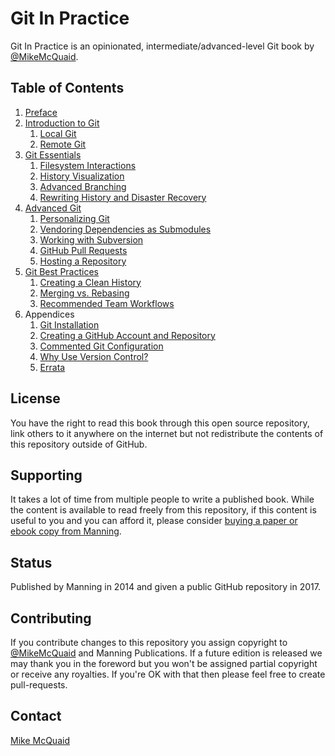 # Git In Practice

Git In Practice is an opinionated, intermediate/advanced-level Git book by [@MikeMcQuaid](https://github.com/MikeMcQuaid).

## Table of Contents

1. [Preface](00-Preface.adoc)
2. [Introduction to Git](01-01-IntroductionToGit.adoc)
    1. [Local Git](01-LocalGit.adoc)
    2. [Remote Git](02-RemoteGit.adoc)
3. [Git Essentials](03-02-GitEssentials.adoc)
    1. [Filesystem Interactions](03-FilesystemInteractions.adoc)
    2. [History Visualization](04-HistoryVisualization.adoc)
    3. [Advanced Branching](05-AdvancedBranching.adoc)
    4. [Rewriting History and Disaster Recovery](06-RewritingHistoryAndDisasterRecovery.adoc)
4. [Advanced Git](07-03-AdvancedGit.adoc)
    1. [Personalizing Git](07-PersonalizingGit.adoc)
    2. [Vendoring Dependencies as Submodules](08-VendoringDependenciesAsSubmodules.adoc)
    3. [Working with Subversion](09-WorkingWithSubversion.adoc)
    4. [GitHub Pull Requests](10-GitHubPullRequests.adoc)
    5. [Hosting a Repository](11-HostingARepository.adoc)
5. [Git Best Practices](12-04-GitBestPractices.adoc)
    1. [Creating a Clean History](12-CreatingACleanHistory.adoc)
    2. [Merging vs. Rebasing](13-MergingVsRebasing.adoc)
    3. [Recommended Team Workflows](14-RecommendedTeamWorkflows.adoc)
6. Appendices
    1. [Git Installation](A-GitInstallation.adoc)
    2. [Creating a GitHub Account and Repository](B-CreatingAGitHubAccountAndRepository.adoc)
    3. [Commented Git Configuration](C-CommentedGitConfiguration.adoc)
    4. [Why Use Version Control?](D-WhyUseVersionControl.adoc)
    5. [Errata](E-Errata.adoc)

## License

You have the right to read this book through this open source repository, link others to it anywhere on the internet but not redistribute the contents of this repository outside of GitHub.

## Supporting

It takes a lot of time from multiple people to write a published book. While the content is available to read freely from this repository, if this content is useful to you and you can afford it, please consider [buying a paper or ebook copy from Manning](http://www.manning.com/mcquaid/?a_aid=MikeMcQuaid&a_bid=5688bbf4).

## Status

Published by Manning in 2014 and given a public GitHub repository in 2017.

## Contributing

If you contribute changes to this repository you assign copyright to [@MikeMcQuaid](https://github.com/MikeMcQuaid) and Manning Publications. If a future edition is released we may thank you in the foreword but you won't be assigned partial copyright or receive any royalties. If you're OK with that then please feel free to create pull-requests.

## Contact

[Mike McQuaid](mailto:mike+gitinpractice@mikemcquaid.com)
